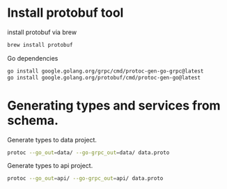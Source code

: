 # Install protobuf tool


install protobuf via brew

```bash
brew install protobuf
```

Go dependencies
```bash
go install google.golang.org/grpc/cmd/protoc-gen-go-grpc@latest
go install google.golang.org/protobuf/cmd/protoc-gen-go@latest
```

# Generating types and services from schema.

Generate types to data project.
```bash
protoc --go_out=data/ --go-grpc_out=data/ data.proto
```

Generate types to api project.
```bash
protoc --go_out=api/ --go-grpc_out=api/ data.proto
```